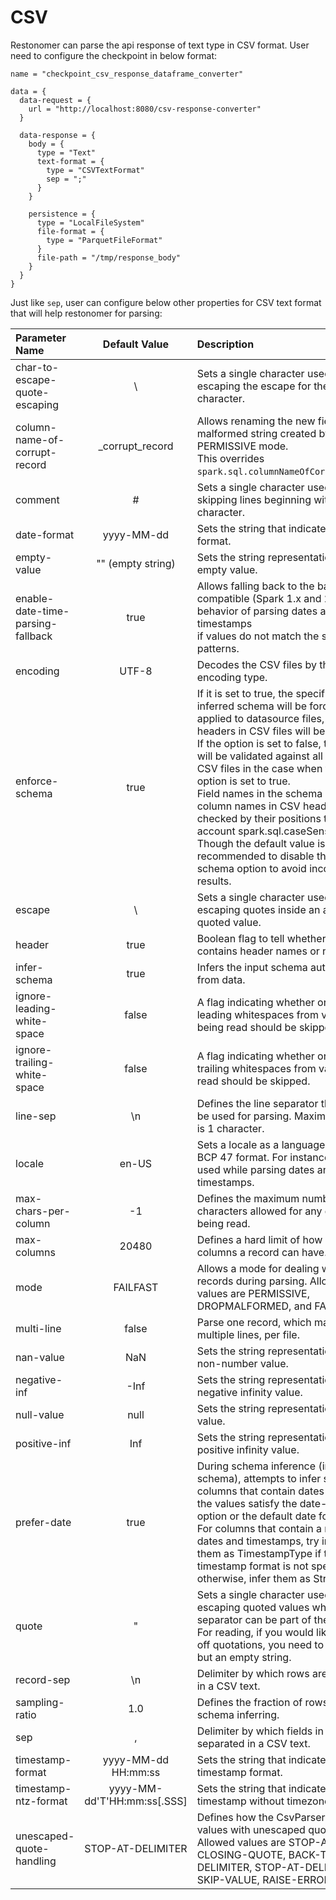 # CSV

Restonomer can parse the api response of text type in CSV format. User need to configure the checkpoint in below format:

```hocon
name = "checkpoint_csv_response_dataframe_converter"

data = {
  data-request = {
    url = "http://localhost:8080/csv-response-converter"
  }

  data-response = {
    body = {
      type = "Text"
      text-format = {
        type = "CSVTextFormat"
        sep = ";"
      }
    }

    persistence = {
      type = "LocalFileSystem"
      file-format = {
        type = "ParquetFileFormat"
      }
      file-path = "/tmp/response_body"
    }
  }
}
```

Just like `sep`, user can configure below other properties for CSV text format that will help restonomer for parsing:

| Parameter Name                    |        Default Value        | Description                                                                                                                                                                                                                                                                                                                                                                                                                                                                                                                                                              |
| :-------------------------------- | :-------------------------: | :----------------------------------------------------------------------------------------------------------------------------------------------------------------------------------------------------------------------------------------------------------------------------------------------------------------------------------------------------------------------------------------------------------------------------------------------------------------------------------------------------------------------------------------------------------------------- |
| char-to-escape-quote-escaping     |              \              | Sets a single character used for escaping the escape for the quote character.                                                                                                                                                                                                                                                                                                                                                                                                                                                                                            |
| column-name-of-corrupt-record     |       _corrupt_record       | Allows renaming the new field having malformed string created by PERMISSIVE mode. <br/>This overrides `spark.sql.columnNameOfCorruptRecord`.                                                                                                                                                                                                                                                                                                                                                                                                                             |
| comment                           |              #              | Sets a single character used for skipping lines beginning with this character.                                                                                                                                                                                                                                                                                                                                                                                                                                                                                           |
| date-format                       |         yyyy-MM-dd          | Sets the string that indicates a date format.                                                                                                                                                                                                                                                                                                                                                                                                                                                                                                                            |
| empty-value                       |      "" (empty string)      | Sets the string representation of an empty value.                                                                                                                                                                                                                                                                                                                                                                                                                                                                                                                        |
| enable-date-time-parsing-fallback |            true             | Allows falling back to the backward compatible (Spark 1.x and 2.0) behavior of parsing dates and timestamps <br/>if values do not match the set patterns.                                                                                                                                                                                                                                                                                                                                                                                                                |
| encoding                          |            UTF-8            | Decodes the CSV files by the given encoding type.                                                                                                                                                                                                                                                                                                                                                                                                                                                                                                                        |
| enforce-schema                    |            true             | If it is set to true, the specified or inferred schema will be forcibly applied to datasource files, and headers in CSV files will be ignored. <br/>If the option is set to false, the schema will be validated against all headers in CSV files in the case when the header option is set to true. <br/>Field names in the schema and column names in CSV headers are checked by their positions taking into account spark.sql.caseSensitive. <br/>Though the default value is true, it is recommended to disable the enforce-schema option to avoid incorrect results. |
| escape                            |              \              | Sets a single character used for escaping quotes inside an already quoted value.                                                                                                                                                                                                                                                                                                                                                                                                                                                                                         |
| header                            |            true             | Boolean flag to tell whether csv text contains header names or not.                                                                                                                                                                                                                                                                                                                                                                                                                                                                                                      |
| infer-schema                      |            true             | Infers the input schema automatically from data.                                                                                                                                                                                                                                                                                                                                                                                                                                                                                                                         |
| ignore-leading-white-space        |            false            | A flag indicating whether or not leading whitespaces from values being read should be skipped.                                                                                                                                                                                                                                                                                                                                                                                                                                                                           |
| ignore-trailing-white-space       |            false            | A flag indicating whether or not trailing whitespaces from values being read should be skipped.                                                                                                                                                                                                                                                                                                                                                                                                                                                                          |
| line-sep                          |             \n              | Defines the line separator that should be used for parsing. Maximum length is 1 character.                                                                                                                                                                                                                                                                                                                                                                                                                                                                               |
| locale                            |            en-US            | Sets a locale as a language tag in IETF BCP 47 format. For instance, this is used while parsing dates and timestamps.                                                                                                                                                                                                                                                                                                                                                                                                                                                    |
| max-chars-per-column              |             -1              | Defines the maximum number of characters allowed for any given value being read.                                                                                                                                                                                                                                                                                                                                                                                                                                                                                         |  |
| max-columns                       |            20480            | Defines a hard limit of how many columns a record can have.                                                                                                                                                                                                                                                                                                                                                                                                                                                                                                              |  |
| mode                              |          FAILFAST           | Allows a mode for dealing with corrupt records during parsing. Allowed values are PERMISSIVE, DROPMALFORMED, and FAILFAST.                                                                                                                                                                                                                                                                                                                                                                                                                                               |
| multi-line                        |            false            | Parse one record, which may span multiple lines, per file.                                                                                                                                                                                                                                                                                                                                                                                                                                                                                                               |
| nan-value                         |             NaN             | Sets the string representation of a non-number value.                                                                                                                                                                                                                                                                                                                                                                                                                                                                                                                    |
| negative-inf                      |            -Inf             | Sets the string representation of a negative infinity value.                                                                                                                                                                                                                                                                                                                                                                                                                                                                                                             |
| null-value                        |            null             | Sets the string representation of a null value.                                                                                                                                                                                                                                                                                                                                                                                                                                                                                                                          |
| positive-inf                      |             Inf             | Sets the string representation of a positive infinity value.                                                                                                                                                                                                                                                                                                                                                                                                                                                                                                             |
| prefer-date                       |            true             | During schema inference (infer-schema), attempts to infer string columns that contain dates as Date if the values satisfy the date-format option or the default date format. <br/>For columns that contain a mixture of dates and timestamps, try inferring them as TimestampType if the timestamp format is not specified; otherwise, infer them as StringType.                                                                                                                                                                                                         |
| quote                             |              "              | Sets a single character used for escaping quoted values where the separator can be part of the value. <br/>For reading, if you would like to turn off quotations, you need to set not null but an empty string.                                                                                                                                                                                                                                                                                                                                                          |
| record-sep                        |             \n              | Delimiter by which rows are separated in a CSV text.                                                                                                                                                                                                                                                                                                                                                                                                                                                                                                                     |
| sampling-ratio                    |             1.0             | Defines the fraction of rows used for schema inferring.                                                                                                                                                                                                                                                                                                                                                                                                                                                                                                                  |
| sep                               |              ,              | Delimiter by which fields in a row are separated in a CSV text.                                                                                                                                                                                                                                                                                                                                                                                                                                                                                                          |
| timestamp-format                  |     yyyy-MM-dd HH:mm:ss     | Sets the string that indicates a timestamp format.                                                                                                                                                                                                                                                                                                                                                                                                                                                                                                                       |
| timestamp-ntz-format              | yyyy-MM-dd'T'HH:mm:ss[.SSS] | Sets the string that indicates a timestamp without timezone format.                                                                                                                                                                                                                                                                                                                                                                                                                                                                                                      |
| unescaped-quote-handling          |      STOP-AT-DELIMITER      | Defines how the CsvParser will handle values with unescaped quotes. <br/> Allowed values are STOP-AT-CLOSING-QUOTE, BACK-TO-DELIMITER, STOP-AT-DELIMITER, SKIP-VALUE, RAISE-ERROR                                                                                                                                                                                                                                                                                                                                                                                        |
